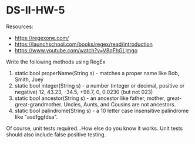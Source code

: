 # DS-II-HW-5

Resources:
* https://regexone.com/
* https://launchschool.com/books/regex/read/introduction
* https://www.youtube.com/watch?v=V8qFhGLjmgo

Write the following methods using RegEx

1. static bool properName(String s) - matches a proper name like Bob, Smith, Joey
2. static bool integer(String s) - a number (integer or decimal, positive or negative) 12, 43.23, -34.5, +98.7, 0, 0.0230 (but not 023)
3. static bool ancestor(String s)  - an ancestor like father, mother, great-great-grandmother. Uncles, Aunts, and Cousins are not ancestors.
4. static bool palindrome(String s)  - a 10 letter case insensitive palindrome like "asdfggfdsa". 

Of course, unit tests required...How else do you know it works. Unit tests should also include false positive testing.

